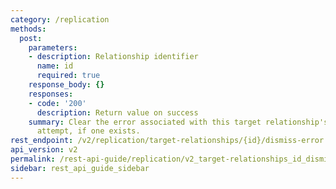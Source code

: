 ```yaml
---
category: /replication
methods:
  post:
    parameters:
    - description: Relationship identifier
      name: id
      required: true
    response_body: {}
    responses:
    - code: '200'
      description: Return value on success
    summary: Clear the error associated with this target relationship's last replication
      attempt, if one exists.
rest_endpoint: /v2/replication/target-relationships/{id}/dismiss-error
api_version: v2
permalink: /rest-api-guide/replication/v2_target-relationships_id_dismiss-error.html
sidebar: rest_api_guide_sidebar
---
```

